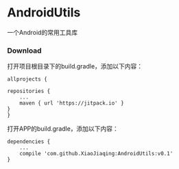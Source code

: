 # AndroidUtils
一个Android的常用工具库

### Download


打开项目根目录下的build.gradle，添加以下内容：

	allprojects {

    repositories {
       	...
       	maven { url 'https://jitpack.io' }
    }
    }
  
  
打开APP的build.gradle，添加以下内容：

	dependencies {
    	...
    	compile 'com.github.XiaoJiaqing:AndroidUtils:v0.1'
	}
	
